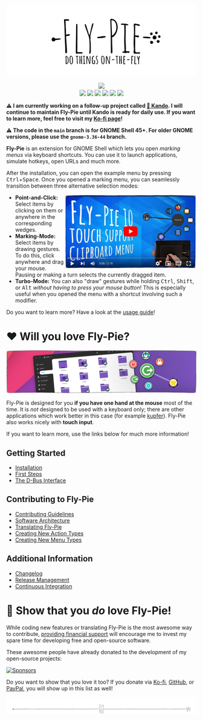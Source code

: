 <!--
SPDX-FileCopyrightText: Simon Schneegans <code@simonschneegans.de>
SPDX-License-Identifier: CC-BY-4.0
-->

<p align="center">
  <img src ="docs/pics/logo.gif" />
</p>

<p align="center">
  <a href="https://extensions.gnome.org/extension/3433/fly-pie"><img src="https://img.shields.io/badge/Download-extensions.gnome.org-e67f4d.svg?logo=gnome&logoColor=lightgrey&labelColor=303030" /></a>
  <br />
  <a href="https://github.com/Schneegans/Fly-Pie/actions"><img src="https://github.com/Schneegans/Fly-Pie/workflows/Checks/badge.svg?branch=main" /></a>
  <a href="https://api.reuse.software/info/github.com/Schneegans/Fly-Pie"><img src="https://api.reuse.software/badge/github.com/Schneegans/Fly-Pie" /></a>
  <a href="https://hosted.weblate.org/engage/fly-pie/"><img src="https://img.shields.io/weblate/progress/fly-pie?label=Translated&logo=weblate&logoColor=lightgray&labelColor=303030" /></a>
  <a href="LICENSE"><img src="https://img.shields.io/badge/License-MIT-purple.svg?labelColor=303030" /></a>
  <a href="scripts/cloc.sh"><img src="https://img.shields.io/endpoint?url=https://gist.githubusercontent.com/Schneegans/8f6459c2417de7534f64d98360dde865/raw/loc.json" /></a>
  <a href="scripts/cloc.sh"><img src="https://img.shields.io/endpoint?url=https://gist.githubusercontent.com/Schneegans/8f6459c2417de7534f64d98360dde865/raw/comments.json" /></a>
</p>

**:warning: I am currently working on a follow-up project called [🥧 Kando](https://github.com/kando-menu/kando). I will continue to maintain Fly-Pie until Kando is ready for daily use. If you want to learn more, feel free to visit my [Ko-fi page](https://ko-fi.com/schneegans)!**

**:warning: The code in the `main` branch is for GNOME Shell 45+. For older GNOME versions, please use the `gnome-3.36-44` branch.**

**Fly-Pie** is an extension for GNOME Shell which lets you open _marking menus_ via keyboard shortcuts.
You can use it to launch applications, simulate hotkeys, open URLs and much more.

After the installation, you can open the example menu by pressing <kbd>Ctrl</kbd>+<kbd>Space</kbd>.
Once you opened a marking menu, you can seamlessly transition between three alternative selection modes:

<a href="https://youtu.be/BGXtckqhEIk"><img align="right" width="350px" src ="docs/pics/player6.jpg" /></a>

- **Point-and-Click:** Select items by clicking on them or anywhere in the corresponding wedges.
- **Marking-Mode:** Select items by drawing gestures. To do this, click anywhere and drag your mouse. Pausing or making a turn selects the currently dragged item.
- **Turbo-Mode:** You can also "draw" gestures while holding <kbd>Ctrl</kbd>, <kbd>Shift</kbd>, or <kbd>Alt</kbd> _without having to press your mouse button_! This is especially useful when you opened the menu with a shortcut involving such a modifier.

Do you want to learn more? Have a look at the [usage guide](docs/first-steps.md)!

# :heart: Will you love Fly-Pie?

<p align="center">
  <img src ="docs/pics/banner-05.jpg" />
</p>

Fly-Pie is designed for you **if you have one hand at the mouse** most of the time.
It is _not_ designed to be used with a keyboard only; there are other
applications which work better in this case (for example [kupfer](https://github.com/kupferlauncher/kupfer)).
Fly-Pie also works nicely with **touch input**.

If you want to learn more, use the links below for much more information!

## Getting Started

- [Installation](docs/installation.md)
- [First Steps](docs/first-steps.md)
- [The D-Bus Interface](docs/dbus-interface.md)

## Contributing to Fly-Pie

- [Contributing Guidelines](docs/contributing.md)
- [Software Architecture](docs/software-architecture.md)
- [Translating Fly-Pie](docs/translating.md)
- [Creating New Action Types](docs/creating-actions.md)
- [Creating New Menu Types](docs/creating-menus.md)

## Additional Information

- [Changelog](docs/changelog.md)
- [Release Management](docs/release-management.md)
- [Continuous Integration](docs/continuous-integration.md)

# :revolving_hearts: Show that you _do_ love Fly-Pie!

While coding new features or translating Fly-Pie is the most awesome way to contribute, [providing financial support](https://schneegans.github.io/sponsors/) will encourage me to invest my spare time for developing free and open-source software.

These awesome people have already donated to the development of my open-source projects:

[![Sponsors](https://schneegans.github.io/sponsors/sponsors.svg)](https://schneegans.github.io/sponsors/)

Do you want to show that you love it too? If you donate via [Ko-fi](https://ko-fi.com/schneegans), [GitHub](https://github.com/sponsors/Schneegans), or [PayPal](https://www.paypal.com/donate/?hosted_button_id=3F7UFL8KLVPXE), you will show up in this list as well!

<p align="center"><img src ="docs/pics/hr.svg" /></p>
